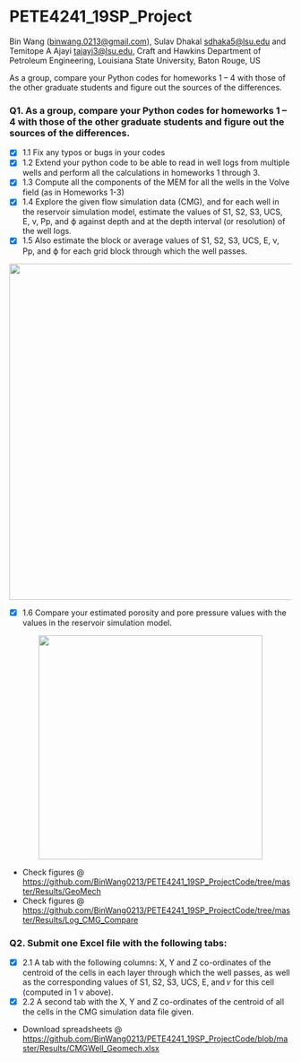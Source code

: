 # PETE4241_19SP_Project
Bin Wang (binwang.0213@gmail.com), Sulav Dhakal <sdhaka5@lsu.edu> and Temitope A Ajayi <tajayi3@lsu.edu>, Craft and Hawkins Department of Petroleum Engineering, Louisiana State University, Baton Rouge, US


As a group, compare your Python codes for homeworks 1 – 4 with those of the other graduate students and figure out the sources of the differences. 

### Q1. As a group, compare your Python codes for homeworks 1 – 4 with those of the other graduate students and figure out the sources of the differences.

- [x] 1.1 Fix any typos or bugs in your codes
- [x] 1.2 Extend your python code to be able to read in well logs from multiple wells and perform all the calculations in homeworks 1 through 3.
- [x] 1.3 Compute all the components of the MEM for all the wells in the Volve field (as in Homeworks 1-3) 
- [x] 1.4 Explore the given flow simulation data (CMG), and for each well in the reservoir simulation model, estimate the values of S1, S2, S3, UCS, E, ν, Pp, and ϕ against depth and at the depth interval (or resolution) of the well logs.
- [x] 1.5 Also estimate the block or average values of S1, S2, S3, UCS, E, ν, Pp, and ϕ for each grid block through which the well passes.

<p align="center">
  <img src = "https://github.com/BinWang0213/PETE4241_19SP_ProjectCode/blob/master/FinalCode/output/GeoMech/15_9-F-14_GeoMechTVD.png" height="600">
</p>

- [x] 1.6 Compare your estimated porosity and pore pressure values with the values in the reservoir simulation model.

<p align="center">
  <img src = "https://github.com/BinWang0213/PETE4241_19SP_ProjectCode/blob/master/Results/Log_CMG_Compare/I-F-5_POROcompare.png" height="400">
</p>

* Check figures @ https://github.com/BinWang0213/PETE4241_19SP_ProjectCode/tree/master/Results/GeoMech
* Check figures @ https://github.com/BinWang0213/PETE4241_19SP_ProjectCode/tree/master/Results/Log_CMG_Compare

### Q2. Submit one Excel file with the following tabs:

- [x] 2.1 A tab with the following columns: X, Y and Z co-ordinates of the centroid of the cells in
each layer through which the well passes, as well as the corresponding values of S1, S2,
S3, UCS, E, and 𝜈 for this cell (computed in 1 v above).
- [x] 2.2 A second tab with the X, Y and Z co-ordinates of the centroid of all the cells in the CMG
simulation data file given. 

* Download spreadsheets @ https://github.com/BinWang0213/PETE4241_19SP_ProjectCode/blob/master/Results/CMGWell_Geomech.xlsx
